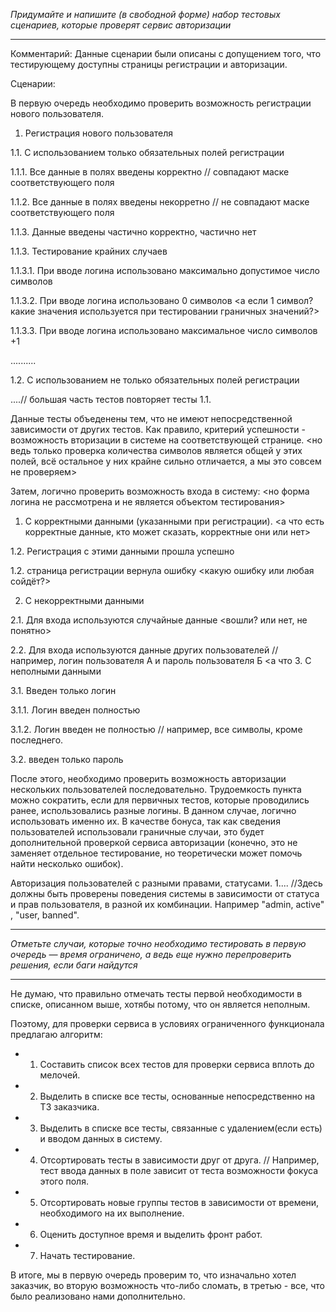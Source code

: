 *Придумайте и напишите (в свободной форме) набор тестовых сценариев, которые проверят сервис авторизации*
___
Комментарий: Данные сценарии были описаны с допущением того, что тестирующему доступны страницы регистрации и авторизации.

Сценарии:


В первую очередь необходимо проверить возможность регистрации нового пользователя. 

1. Регистрация нового пользователя

1.1. С использованием только обязательных полей регистрации

1.1.1. Все данные в полях введены корректно // совпадают маске соответствующего поля

1.1.2. Все данные в полях введены некорретно // не совпадают маске соответствующего поля

1.1.3. Данные введены частично корректно, частично нет

1.1.3. Тестирование крайних случаев 

1.1.3.1. При вводе логина использовано максимально допустимое число символов

1.1.3.2. При вводе логина использовано 0 символов
<а если 1 символ? какие значения используется при тестировании граничных значений?>

1.1.3.3. При вводе логина использовано максимальное число символов +1

..........

1.2. С использованием не только обязательных полей регистрации

....// большая часть тестов повторяет тесты 1.1. 


Данные тесты объеденены тем, что не имеют непосредственной зависимости от других тестов. Как правило, критерий успешности - возможность вторизации в системе на соответствующей странице. 
<но ведь только проверка количества символов является общей у этих полей, всё остальное у них крайне сильно отличается, а мы это совсем не проверяем>

Затем, логично проверить возможность входа в систему:
<но форма логина не рассмотрена и не является объектом тестирования>

1. С корректными данными (указанными при регистрации).
<а что есть корректные данные, кто может сказать, корректные они или нет>

1.2. Регистрация с этими данными прошла успешно

1.2. страница регистрации вернула ошибку
<какую ошибку или любая сойдёт?>

2. С некорректными данными

2.1. Для входа используются случайные данные
<вошли? или нет, не понятно>

2.2. Для входа используются данные других пользователей // например, логин пользователя А и пароль пользователя Б
<а что 
3. С неполными данными

3.1. Введен только логин

3.1.1. Логин введен полностью

3.1.2. Логин введен не полностью // например, все символы, кроме последнего.

3.2. введен только пароль


 После этого, необходимо проверить возможность авторизации нескольких пользователей последовательно. Трудоемкость пункта можно сократить, если для первичных тестов, которые проводились ранее, использовались разные логины. В данном случае, логично использовать именно их. В качестве бонуса, так как сведения пользователей использовали граничные случаи, это будет дополнительной проверкой сервиса авторизации (конечно, это не заменяет отдельное тестирование, но теоретически может помочь найти несколько ошибок).


Авторизация пользователей с разными правами, статусами. 
1.... //Здесь должны быть проверены поведения системы в зависимости от статуса и прав пользователя, в разной их комбинации.
Например "admin, active" , "user, banned".

___
*Отметьте случаи, которые точно необходимо тестировать в первую очередь — время ограничено, а ведь еще нужно перепроверить решения, если баги найдутся*
___

Не думаю, что правильно отмечать тесты первой необходимости в списке, описанном выше, хотябы потому, что он является неполным. 

Поэтому, для проверки сервиса в условиях ограниченного функционала предлагаю алгоритм:

* 1. Составить список всех тестов для проверки сервиса вплоть до мелочей.
* 2. Выделить в списке все тесты, основанные непосредственно на ТЗ заказчика.
* 3. Выделить в списке все тесты, связанные с удалением(если есть) и вводом данных в систему. 
* 4. Отсортировать тесты в зависимости друг от друга. // Например, тест ввода данных в поле зависит от теста возможности фокуса этого поля.
* 5. Отсортировать новые группы тестов в зависимости от времени, необходимого на их выполнение.
* 6. Оценить доступное время и выделить фронт работ.
* 7. Начать тестирование.

В итоге, мы в первую очередь проверим то, что изначально хотел заказчик, во вторую возможность что-либо сломать, в третью - все, что было реализовано нами дополнительно. 
